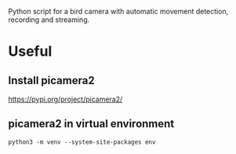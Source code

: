 Python script for a bird camera with automatic movement detection, recording and streaming.

# Useful

## Install picamera2
https://pypi.org/project/picamera2/

## picamera2 in virtual environment
`python3 -m venv --system-site-packages env`
